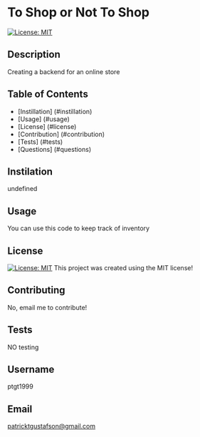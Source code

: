 # To Shop or Not To Shop
[![License: MIT](https://img.shields.io/badge/License-MIT-yellow.svg)](https://opensource.org/licenses/MIT)
## Description
Creating a backend for an online store
## Table of Contents
* [Instillation] (#instillation)
* [Usage] (#usage)
* [License] (#license)
* [Contribution] (#contribution)
* [Tests] (#tests)
* [Questions] (#questions)
## Instilation
undefined
## Usage
You can use this code to keep track of inventory
## License
[![License: MIT](https://img.shields.io/badge/License-MIT-yellow.svg)](https://opensource.org/licenses/MIT)
This project was created using the MIT license!
## Contributing
No, email me to contribute!
## Tests
NO testing
## Username
ptgt1999
## Email
patricktgustafson@gmail.com

